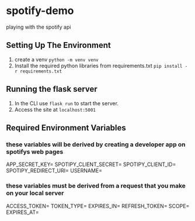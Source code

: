# spotify-demo
playing with the spotify api

## Setting Up The Environment
1. create a venv `python -m venv venv`
2. Install the required python libraries from requirements.txt `pip install -r requirements.txt`

## Running the flask server
1. In the CLI use `flask run` to start the server.
2. Access the site at `localhost:5001`

## Required Environment Variables

### these variables will be derived by creating a developer app on spotifys web pages
APP_SECRET_KEY=
SPOTIPY_CLIENT_SECRET=
SPOTIPY_CLIENT_ID=
SPOTIPY_REDIRECT_URI=
USERNAME=

### these variables must be derived from a request that you make on your local server
ACCESS_TOKEN=
TOKEN_TYPE=
EXPIRES_IN=
REFRESH_TOKEN=
SCOPE=
EXPIRES_AT=

